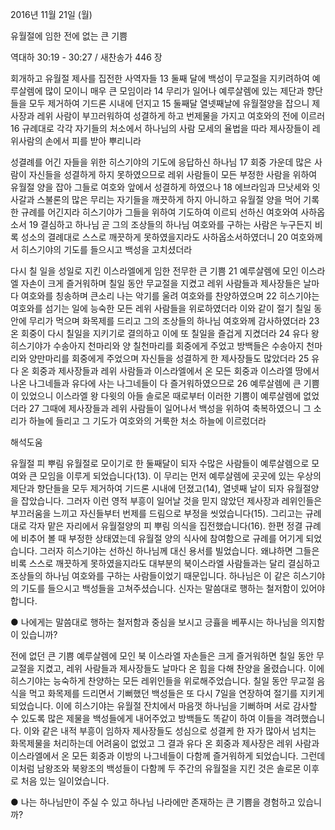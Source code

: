 2016년 11월 21일 (월)

유월절에 임한 전에 없는 큰 기쁨 



역대하 30:19 - 30:27 / 새찬송가 446 장


회개하고 유월절 제사를 집전한 사역자들
13 둘째 달에 백성이 무교절을 지키려하여 예루살렘에 많이 모이니 매우 큰 모임이라 14 무리가 일어나 예루살렘에 있는 제단과 향단들을 모두 제거하여 기드론 시내에 던지고 15
둘째달 열넷째날에 유월절양을 잡으니 제사장과 레위 사람이 부끄러워하여 성결하게 하고 번제물을 가지고 여호와의 전에 이르러 16 규례대로 각각 자기들의 처소에서 하나님의 사람 모세의 율법을 따라 제사장들이 레위사람의 손에서 피를 받아 뿌리니라

성결례를 어긴 자들을 위한 히스기야의 기도에 응답하신 하나님
17 회중 가운데 많은 사람이 자신들을 성결하게 하지 못하였으므로 레위 사람들이 모든 부정한 사람을 위하여 유월절 양을 잡아 그들로 여호와 앞에서 성결하게 하였으나 18 에브라임과 므낫세와 잇사갈과 스불론의 많은 무리는 자기들을 깨끗하게 하지 아니하고 유월절 양을 먹어 기록한 규례를 어긴지라 히스기야가 그들을 위하여 기도하여 이르되 선하신 여호와여 사하옵소서 19 결심하고 하나님 곧 그의 조상들의 하나님 여호와를 구하는 사람은 누구든지 비록 성소의 결례대로 스스로 깨끗하게 못하였을지라도 사하옵소서하였더니 20 여호와께서 히스기야의 기도를 들으시고 백성을 고치셨더라

다시 칠 일을 성일로 지킨 이스라엘에게 임한 전무한 큰 기쁨
21 예루살렘에 모인 이스라엘 자손이 크게 즐거워하며 칠일 동안 무교절을 지켰고 레위 사람들과 제사장들은 날마다 여호와를 칭송하며 큰소리 나는 악기를 울려 여호와를 찬양하였으며 22 히스기야는 여호와를 섬기는 일에 능숙한 모든 레위 사람들을 위로하였더라 이와 같이 절기 칠일 동안에 무리가 먹으며 화목제를 드리고 그의 조상들의 하나님 여호와께 감사하였더라 23 온 회중이 다시 칠일을 지키기로 결의하고 이에 또 칠일을 즐겁게 지켰더라 24 유다 왕 히스기야가 수송아지 천마리와 양 칠천마리를 회중에게 주었고 방백들은 수송아지 천마리와 양만마리를 회중에게 주었으며 자신들을 성결하게 한 제사장들도 많았더라 25 유다 온 회중과 제사장들과 레위 사람들과 이스라엘에서 온 모든 회중과 이스라엘 땅에서 나온 나그네들과 유다에 사는 나그네들이 다 즐거워하였으므로 26 예루살렘에 큰 기쁨이 있었으니 이스라엘 왕 다윗의 아들 솔로몬 때로부터 이러한 기쁨이 예루살렘에 없었더라 27 그때에 제사장들과 레위 사람들이 일어나서 백성을 위하여 축복하였으니 그 소리가 하늘에 들리고 그 기도가 여호와의 거룩한 처소 하늘에 이르렀더라

해석도움





유월절 피 뿌림
유월절로 모이기로 한 둘째달이 되자 수많은 사람들이 예루살렘으로 모여와 큰 모임을 이루게 되었습니다(13). 이 무리는 먼저 예루살렘에 곳곳에 있는 우상의 제단과 향단들을 모두 제거하여 기드론 시내에 던졌고(14), 열넷째 날이 되자 유월절양을 잡았습니다. 그러자 이런 영적 부흥이 일어날 것을 믿지 않았던 제사장과 레위인들은 부끄러움을 느끼고 자신들부터 번제를 드림으로 부정을 씻었습니다(15). 그리고는 규례대로 각자 맡은 자리에서 유월절양의 피 뿌림 의식을 집전했습니다(16). 한편 정결 규례에 비추어 볼 때 부정한 상태였는데 유월절 양의 식사에 참여함으로 규례를 어기게 되었습니다. 그러자 히스기야는 선하신 하나님께 대신 용서를 빌었습니다. 왜냐하면 그들은 비록 스스로 깨끗하게 못하였을지라도 대부분의 북이스라엘 사람들과는 달리 결심하고 조상들의 하나님 여호와를 구하는 사람들이었기 때문입니다. 하나님은 이 같은 히스기야의 기도를 들으시고 백성들을 고쳐주셨습니다. 신자는 말씀대로 행하는 철저함이 있어야 합니다.

● 나에게는 말씀대로 행하는 철저함과 중심을 보시고 긍휼을 베푸시는 하나님을 의지함이 있습니까?

전에 없던 큰 기쁨
예루살렘에 모인 북 이스라엘 자손들은 크게 즐거워하면 칠일 동안 무교절을 지켰고, 레위 사람들과 제사장들도 날마다 온 힘을 다해 찬양을 올렸습니다. 이에 히스기야는 능숙하게 찬양하는 모든 레위인들을 위로해주었습니다. 칠일 동안 무교절 음식을 먹고 화목제를 드리면서 기뻐했던 백성들은 또 다시 7일을 연장하여 절기를 지키게 되었습니다. 이에 히스기야는 유월절 잔치에서 마음껏 하나님을 기뻐하며 서로 감사할 수 있도록 많은 제물을 백성들에게 내어주었고 방백들도 똑같이 하여 이들을 격려했습니다. 이와 같은 내적 부흥이 임하자 제사장들도 성심으로 성결케 한 자가 많아서 넘치는 화목제물을 처리하는데 어려움이 없었고 그 결과 유다 온 회중과 제사장은 레위 사람과 이스라엘에서 온 모든 회중과 이방의 나그네들이 다함께 즐거워하게 되었습니다. 그런데 이처럼 남왕조와 북왕조의 백성들이 다함께 두 주간의 유월절을 지킨 것은 솔로몬 이후로 처음 있는 일이었습니다.

● 나는 하나님만이 주실 수 있고 하나님 나라에만 존재하는 큰 기쁨을 경험하고 있습니까?